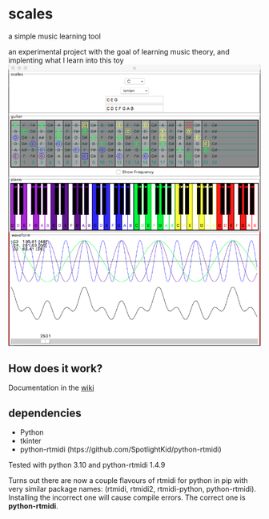 # scales
a simple music learning tool

an experimental project with the goal of learning music theory, and implenting what I learn into this toy
![screenshot](/documentation/ui.png)

## How does it work? 
Documentation in the [wiki](https://github.com/0XDE57/scales/wiki/How-to-calculate-notes-and-frequencies%3F)

## dependencies
- Python
- tkinter
- python-rtmidi (htps://github.com/SpotlightKid/python-rtmidi)

Tested with python 3.10 and python-rtmidi 1.4.9 

Turns out there are now a couple flavours of rtmidi for python in pip with very similar package names: (rtmidi, rtmidi2, rtmidi-python, python-rtmidi).
Installing the incorrect one will cause compile errors. The correct one is **python-rtmidi**. 
